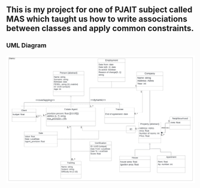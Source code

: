 ## This is my project for one of PJAIT subject called MAS which taught us how to write associations between classes and apply common constraints.
### UML Diagram
![alt text](UML.jpeg)